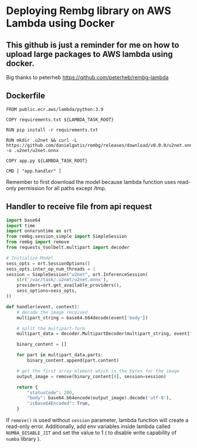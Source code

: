 # Deploying Rembg library on AWS Lambda using Docker
## This github is just a reminder for me on how to upload large packages to AWS lambda using docker.
Big thanks to peterheb https://github.com/peterheb/rembg-lambda

## Dockerfile
```
FROM public.ecr.aws/lambda/python:3.9

COPY requirements.txt ${LAMBDA_TASK_ROOT}

RUN pip install -r requirements.txt

RUN mkdir .u2net && curl -L https://github.com/danielgatis/rembg/releases/download/v0.0.0/u2net.onnx -o .u2net/u2net.onnx

COPY app.py ${LAMBDA_TASK_ROOT}

CMD [ "app.handler" ]
```

Remember to first download the model because lambda function uses read-only permission for all paths except /tmp.

## Handler to receive file from api request
```python
import base64
import time
import onnxruntime as ort
from rembg.session_simple import SimpleSession
from rembg import remove
from requests_toolbelt.multipart import decoder

# Initialize Model
sess_opts = ort.SessionOptions()
sess_opts.inter_op_num_threads = 1
session = SimpleSession("u2net", ort.InferenceSession(
    str('/var/task/.u2net/u2net.onnx'),
    providers=ort.get_available_providers(),
    sess_options=sess_opts,
))

def handler(event, context):
    # decode the image received
    multipart_string = base64.b64decode(event['body'])

    # split the multipart-form
    multipart_data = decoder.MultipartDecoder(multipart_string, event["headers"]["content-type"])

    binary_content = []

    for part in multipart_data.parts:
        binary_content.append(part.content)

    # get the first array element which is the bytes for the image
    output_image = remove(binary_content[0], session=session)

    return {
        "statusCode": 200,
        "body": base64.b64encode(output_image).decode('utf-8'),
        "isBase64Encoded": True,
    }
```
If `remove()` is used without `session` parameter, lambda function will create a read-only error.
Additionally, add env variables inside lambda called `NUMBA_DISABLE_JIT` and set the value to 1 ( to disable write capability of `numba` library ).
